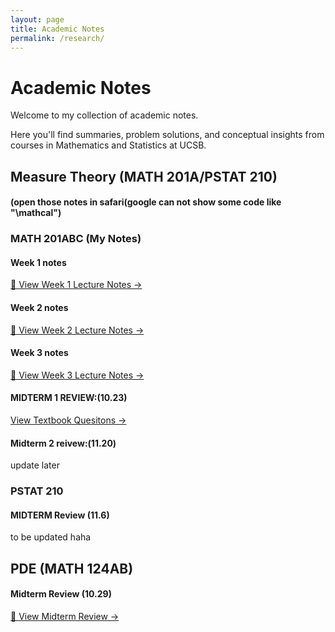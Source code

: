 ```yaml
---
layout: page
title: Academic Notes
permalink: /research/
---
```


# Academic Notes

Welcome to my collection of academic notes. 

Here you'll find summaries, problem solutions, and conceptual insights from courses in Mathematics and Statistics at UCSB.


## Measure Theory (MATH 201A/PSTAT 210)

#### (open those notes in safari(google can not show some code like "\mathcal")

### MATH 201ABC (My Notes)

#### Week 1 notes
[📘 View Week 1 Lecture Notes →](/assets/MATH201A_Week1_Lecture.html)

#### Week 2 notes
[📘 View Week 2 Lecture Notes →](/assets/MATH201A_Week2_Lecture.html)

#### Week 3 notes
[📘 View Week 3 Lecture Notes →](/assets/MATH201A_Week3_Lecture.html)

#### MIDTERM 1 REVIEW:(10.23)
[ View Textbook Quesitons →](/assets/MATH201A_Chapter1_TEXTBOOK_Question.pdf)

#### Midterm 2 reivew:(11.20)
update later

### PSTAT 210

#### MIDTERM Review (11.6)
to be updated haha

## PDE (MATH 124AB)

#### Midterm Review (10.29)
[📘 View Midterm Review →](/assets/MATH124A_Midterm_review.html)




